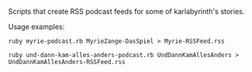 Scripts that create RSS podcast feeds for some of karlabyrinth's stories.

Usage examples:

    ruby myrie-podcast.rb MyrieZange-DasSpiel > Myrie-RSSFeed.rss

    ruby und-dann-kam-alles-anders-podcast.rb UndDannKamAllesAnders > UndDannKamAllesAnders-RSSFeed.rss

